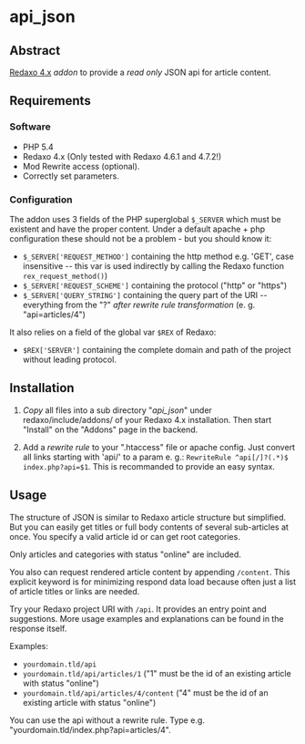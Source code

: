 # api_json

## Abstract

[Redaxo 4.x](https://redaxo.org) *addon* to provide a _read only_ JSON api for article content.

## Requirements

### Software

* PHP 5.4
* Redaxo 4.x (Only tested with Redaxo 4.6.1 and 4.7.2!)
* Mod Rewrite access (optional).
* Correctly set parameters.

### Configuration

The addon uses 3 fields of the PHP superglobal `$_SERVER` which must be existent and have the proper content.
Under a default apache + php configuration these should not be a problem - but you should know it:

* `$_SERVER['REQUEST_METHOD']` containing the http method e.g. 'GET', case insensitive -- this var is used indirectly by calling the Redaxo function `rex_request_method()`)
* `$_SERVER['REQUEST_SCHEME']` containing the protocol ("http" or "https")
* `$_SERVER['QUERY_STRING']` containing the query part of the URI -- everything from the "?" _after rewrite rule transformation_ (e. g. "api=articles/4")

It also relies on a field of the global var `$REX` of Redaxo:

* `$REX['SERVER']` containing the complete domain and path of the project without leading protocol.

## Installation

1. *Copy* all files into  a sub directory "*api_json*" under redaxo/include/addons/ of your Redaxo 4.x installation. Then start "Install" on the "Addons" page in the backend.

2. Add a *rewrite rule* to your ".htaccess" file or apache config. Just convert all links starting with 'api/' to a param e. g.: `RewriteRule ^api[/]?(.*)$ index.php?api=$1`. This is recommanded to provide an easy syntax.

## Usage

The structure of JSON is similar to Redaxo article structure but simplified.
But you can easily get titles or full body contents of several sub-articles at once. You specify a valid article id or can get root categories.

Only articles and categories with status "online" are included.

You also can request rendered article content by appending `/content`. This explicit keyword is for  minimizing respond data load because often just a list of article titles or links are needed.

Try your Redaxo project URI with `/api`. It provides an entry point and suggestions. More usage examples and explanations can be found in the response itself.

Examples:

* `yourdomain.tld/api`
* `yourdomain.tld/api/articles/1` ("1" must be the id of an existing article with status "online")
* `yourdomain.tld/api/articles/4/content` ("4" must be the id of an existing article with status "online")

You can use the api without a rewrite rule. Type e.g. "yourdomain.tld/index.php?api=articles/4".
